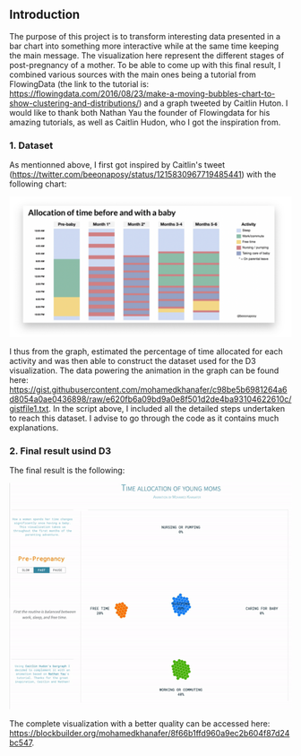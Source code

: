 ## Introduction
The purpose of this project is to transform interesting data presented in a bar chart into something more interactive while at the same time keeping the main message. The visualization here represent the different stages of post-pregnancy of a mother. To be able to come up with this final result, I combined various sources with the main ones being a tutorial from FlowingData  (the link to the tutorial is: https://flowingdata.com/2016/08/23/make-a-moving-bubbles-chart-to-show-clustering-and-distributions/) and a graph tweeted by Caitlin Huton. I would like to thank both Nathan Yau the founder of Flowingdata for his amazing tutorials, as well as Caitlin Hudon, who I got the inspiration from.

### 1. Dataset
As mentionned above, I first got inspired by Caitlin's tweet (https://twitter.com/beeonaposy/status/1215830967719485441) with the following chart:

![Twitter inspiration](/twitter_inspiration.png)

I thus from the graph, estimated the percentage of time allocated for each activity and was then able to construct the dataset used for the D3 visualization. The data powering the animation in the graph can be found here: https://gist.githubusercontent.com/mohamedkhanafer/c98be5b6981264a6d8054a0ae0436898/raw/e620fb6a09bd9a0e8f501d2de4ba93104622610c/gistfile1.txt. In the script above, I included all the detailed steps undertaken to reach this dataset. I advise to go through the code as it contains much explanations.

### 2. Final result usind D3
The final result is the following:

![D3 visualization](/final_result.gif)

The complete visualization with a better quality can be accessed here: https://blockbuilder.org/mohamedkhanafer/8f66b1ffd960a9ec2b604f87d24bc547.
